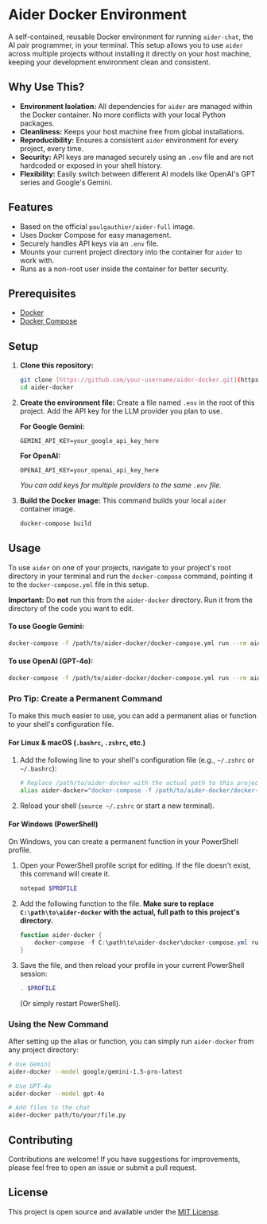 # Aider Docker Environment

A self-contained, reusable Docker environment for running `aider-chat`, the AI pair programmer, in your terminal. This setup allows you to use `aider` across multiple projects without installing it directly on your host machine, keeping your development environment clean and consistent.

## Why Use This?

* **Environment Isolation:** All dependencies for `aider` are managed within the Docker container. No more conflicts with your local Python packages.
* **Cleanliness:** Keeps your host machine free from global installations.
* **Reproducibility:** Ensures a consistent `aider` environment for every project, every time.
* **Security:** API keys are managed securely using an `.env` file and are not hardcoded or exposed in your shell history.
* **Flexibility:** Easily switch between different AI models like OpenAI's GPT series and Google's Gemini.

## Features

* Based on the official `paulgauthier/aider-full` image.
* Uses Docker Compose for easy management.
* Securely handles API keys via an `.env` file.
* Mounts your current project directory into the container for `aider` to work with.
* Runs as a non-root user inside the container for better security.

## Prerequisites

* [Docker](https://docs.docker.com/get-docker/)
* [Docker Compose](https://docs.docker.com/compose/install/)

## Setup

1.  **Clone this repository:**
    ```bash
    git clone [https://github.com/your-username/aider-docker.git](https://github.com/your-username/aider-docker.git)
    cd aider-docker
    ```

2.  **Create the environment file:**
    Create a file named `.env` in the root of this project. Add the API key for the LLM provider you plan to use.

    **For Google Gemini:**
    ```env
    GEMINI_API_KEY=your_google_api_key_here
    ```

    **For OpenAI:**
    ```env
    OPENAI_API_KEY=your_openai_api_key_here
    ```
    *You can add keys for multiple providers to the same `.env` file.*

3.  **Build the Docker image:**
    This command builds your local `aider` container image.
    ```bash
    docker-compose build
    ```

## Usage

To use `aider` on one of your projects, navigate to your project's root directory in your terminal and run the `docker-compose` command, pointing it to the `docker-compose.yml` file in this setup.

**Important:** Do **not** run this from the `aider-docker` directory. Run it from the directory of the code you want to edit.

#### To use Google Gemini:

```bash
docker-compose -f /path/to/aider-docker/docker-compose.yml run --rm aider --model google/gemini-1.5-pro-latest
````

#### To use OpenAI (GPT-4o):

```bash
docker-compose -f /path/to/aider-docker/docker-compose.yml run --rm aider --model gpt-4o
```

### Pro Tip: Create a Permanent Command

To make this much easier to use, you can add a permanent alias or function to your shell's configuration file.

#### For Linux & macOS (`.bashrc`, `.zshrc`, etc.)

1.  Add the following line to your shell's configuration file (e.g., `~/.zshrc` or `~/.bashrc`):

    ```bash
    # Replace /path/to/aider-docker with the actual path to this project
    alias aider-docker="docker-compose -f /path/to/aider-docker/docker-compose.yml run --rm aider"
    ```

2.  Reload your shell (`source ~/.zshrc` or start a new terminal).

#### For Windows (PowerShell)

On Windows, you can create a permanent function in your PowerShell profile.

1.  Open your PowerShell profile script for editing. If the file doesn't exist, this command will create it.

    ```powershell
    notepad $PROFILE
    ```

2.  Add the following function to the file. **Make sure to replace `C:\path\to\aider-docker` with the actual, full path to this project's directory.**

    ```powershell
    function aider-docker {
        docker-compose -f C:\path\to\aider-docker\docker-compose.yml run --rm aider $args
    }
    ```

3.  Save the file, and then reload your profile in your current PowerShell session:

    ```powershell
    . $PROFILE
    ```

    (Or simply restart PowerShell).

### Using the New Command

After setting up the alias or function, you can simply run `aider-docker` from any project directory:

```bash
# Use Gemini
aider-docker --model google/gemini-1.5-pro-latest

# Use GPT-4o
aider-docker --model gpt-4o

# Add files to the chat
aider-docker path/to/your/file.py
```

## Contributing

Contributions are welcome\! If you have suggestions for improvements, please feel free to open an issue or submit a pull request.

## License

This project is open source and available under the [MIT License](https://www.google.com/search?q=LICENSE).